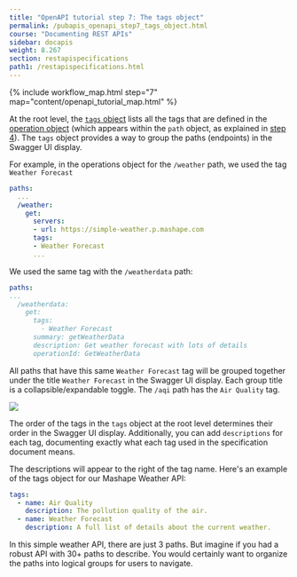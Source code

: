 ```yaml
---
title: "OpenAPI tutorial step 7: The tags object"
permalink: /pubapis_openapi_step7_tags_object.html
course: "Documenting REST APIs"
sidebar: docapis
weight: 8.267
section: restapispecifications
path1: /restapispecifications.html
---
```


{% include workflow_map.html step="7" map="content/openapi_tutorial_map.html"  %}

At the root level, the [`tags` object](https://github.com/OAI/OpenAPI-Specification/blob/master/versions/3.0.0.md#tagObject) lists all the tags that are defined in the [operation object](https://github.com/OAI/OpenAPI-Specification/blob/master/versions/3.0.0.md#operationObject) (which appears within the `path` object, as explained in [step 4](pubapis_openapi_step4_paths_object.html)). The `tags` object provides a way to group the paths (endpoints) in the Swagger UI display.

For example, in the operations object for the `/weather` path, we used the tag `Weather Forecast`

```yaml
paths:
  ...
  /weather:
    get:
      servers:
      - url: https://simple-weather.p.mashape.com
      tags:
      - Weather Forecast
      ...
```

We used the same tag with the `/weatherdata` path:

```yaml
paths:
...
  /weatherdata:
    get:
      tags:
        - Weather Forecast
      summary: getWeatherData
      description: Get weather forecast with lots of details
      operationId: GetWeatherData
```

All paths that have this same `Weather Forecast` tag will be grouped together under the title `Weather Forecast` in the Swagger UI display. Each group title is a collapsible/expandable toggle. The `/aqi` path has the `Air Quality` tag.

<a href="/learnapidoc/assets/files/swagger/"><img src="/learnapidoc/images/openapitutorial_tags.png" /></a>

The order of the tags in the `tags` object at the root level determines their order in the Swagger UI display. Additionally, you can add `descriptions` for each tag, documenting exactly what each tag used in the specification document means.

The descriptions will appear to the right of the tag name. Here's an example of the tags object for our Mashape Weather API:

```yaml
tags:
  - name: Air Quality
    description: The pollution quality of the air.
  - name: Weather Forecast
    description: A full list of details about the current weather.
```

In this simple weather API, there are just 3 paths. But imagine if you had a robust API with 30+ paths to describe. You would certainly want to organize the paths into logical groups for users to navigate.
